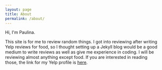 ```yaml
---
layout: page
title: About
permalink: /about/
---
```


Hi, I'm Paulina.

This site is for me to review random things. I got into reviewing after writing Yelp reviews for food, so I thought setting up a Jekyll blog would be a good medium to write reviews as well as give me experience in coding. I will be reviewing almost anything except food. If you are interested in reading those, the link for my Yelp profile is [here](https://paulinalei.yelp.com).
